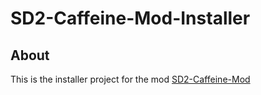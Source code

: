 # SD2-Caffeine-Mod-Installer
## About
This is the installer project for the mod [SD2-Caffeine-Mod](https://github.com/Shilo/SD2-Caffeine-Mod)